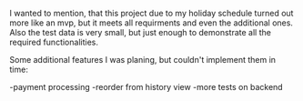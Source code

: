 I wanted to mention, that this project due to my holiday schedule turned out more like an mvp, but it meets all requirments and even the additional ones.
Also the test data is very small, but just enough to demonstrate all the required functionalities.



Some additional features I was planing, but couldn't implement them in time:

-payment processing
-reorder from history view
-more tests on backend

